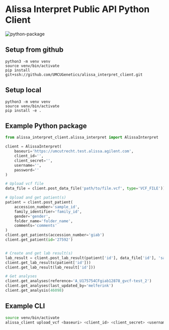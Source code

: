 # Alissa Interpret Public API Python Client 

![python-package](https://github.com/UMCUGenetics/alissa_interpret_client/actions/workflows/python-package.yml/badge.svg)


## Setup from github
```
python3 -m venv venv
source venv/bin/activate
pip install git+ssh://github.com/UMCUGenetics/alissa_interpret_client.git
```

## Setup local
```
python3 -m venv venv
source venv/bin/activate
pip install -e .
```

## Example Python package
```python
from alissa_interpret_client.alissa_interpret import AlissaInterpret

client = AlissaInterpret(
    baseuri='https://umcutrecht.test.alissa.agilent.com',
    client_id='',
    client_secret='',
    username='',
    password=''
)

# Upload vcf file
data_file = client.post_data_file('path/to/file.vcf', type='VCF_FILE'))

# Upload and get patient(s)
patient = client.post_patient(
    accession_number='sample_id',
    family_identifier='family_id',
    gender='gender',
    folder_name='folder_name',
    comments='comments'
)
client.get_patients(accession_number='giab')
client.get_patient(id='27592')


# Create and get lab result(s)
lab_result = client.post_lab_result(patient['id'], data_file['id'], 'sample_name')
client.get_lab_results(patient['id']))
client.get_lab_result(lab_result['id']))

# Get analyses
client.get_analyses(reference='A_U175754CFgiab12878_gvcf-test_2')
client.get_analyses(last_updated_by='melferink')
client.get_analysis(46098)
```

## Example CLI
```bash
source venv/bin/activate
alissa_client upload_vcf <baseuri> <client_id> <client_secret> <username> <password> <path/to/file.vcf>
```
